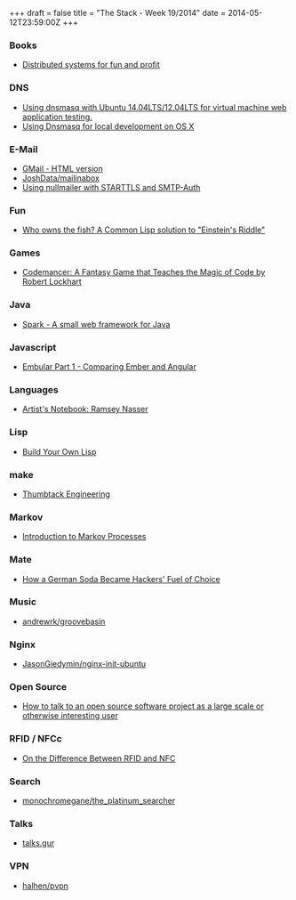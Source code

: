 +++
draft = false
title = "The Stack - Week 19/2014"
date = 2014-05-12T23:59:00Z
+++



### Books

 - [Distributed systems for fun and profit][Distributedsystemsforfunandprofit]

[Distributedsystemsforfunandprofit]: http://book.mixu.net/distsys/


### DNS

 - [Using dnsmasq with Ubuntu 14.04LTS/12.04LTS for virtual machine web application testing.][Usingdnsmasqwithubuntu1404lts1204ltsforvirtualmachinewebapplicationtesting]
 - [Using Dnsmasq for local development on OS X][Usingdnsmasqforlocaldevelopmentonosxpassingcuriosity]

[Usingdnsmasqwithubuntu1404lts1204ltsforvirtualmachinewebapplicationtesting]: https://gist.github.com/magnetikonline/6236150
[Usingdnsmasqforlocaldevelopmentonosxpassingcuriosity]: http://passingcuriosity.com/2013/dnsmasq-dev-osx/


### E-Mail

 - [GMail - HTML version][Gmailhtmlversion]
 - [JoshData/mailinabox][Joshdatamailinabox]
 - [Using nullmailer with STARTTLS and SMTP-Auth][Usingnullmailerwithstarttlsandsmtpauthmetzlog]

[Gmailhtmlversion]: https://mail.google.com/mail/u/0/h/
[Joshdatamailinabox]: https://github.com/JoshData/mailinabox
[Usingnullmailerwithstarttlsandsmtpauthmetzlog]: http://metz.gehn.net/2012/11/nullmailer-with-starttls/


### Fun

 - [Who owns the fish? A Common Lisp solution to "Einstein's Riddle"][Whoownsthefishacommonlispsolutiontoeinsteinsriddle]

[Whoownsthefishacommonlispsolutiontoeinsteinsriddle]: http://www.weitz.de/einstein.html


### Games

 - [Codemancer: A Fantasy Game that Teaches the Magic of Code by Robert Lockhart][Codemancerafantasygamethatteachesthemagicofcodebyrobertlockhartkickstarter]

[Codemancerafantasygamethatteachesthemagicofcodebyrobertlockhartkickstarter]: https://www.kickstarter.com/projects/bobbylox/codemancer-a-fantasy-game-that-teaches-the-magic-o


### Java

 - [Spark - A small web framework for Java][Sparkasmallwebframeworkforjava]

[Sparkasmallwebframeworkforjava]: http://sparkjava.com/readme.html


### Javascript

 - [Embular Part 1 - Comparing Ember and Angular][Trycatchfailembularpart1comparingemberandangular]

[Trycatchfailembularpart1comparingemberandangular]: http://www.benlesh.com/2014/04/embular-part-1-comparing-ember-and.html?spref=tw


### Languages

 - [Artist's Notebook: Ramsey Nasser][Artistsnotebookramseynasseranimal]

[Artistsnotebookramseynasseranimal]: http://animalnewyork.com/2014/artists-notebook-ramsey-nasser/


### Lisp

 - [Build Your Own Lisp][Buildyourownlisp]

[Buildyourownlisp]: http://www.buildyourownlisp.com/


### make

 - [Thumbtack Engineering][Thumbtackengineering]

[Thumbtackengineering]: http://www.thumbtack.com/engineering/makefiles-for-less-and-css/


### Markov

 - [Introduction to Markov Processes][Introductiontomarkovprocessesaustingwalters]

[Introductiontomarkovprocessesaustingwalters]: http://austingwalters.com/introduction-to-markov-processes/


### Mate

 - [How a German Soda Became Hackers' Fuel of Choice][Howagermansodabecamehackersfuelofchoicemotherboard]

[Howagermansodabecamehackersfuelofchoicemotherboard]: http://www-refresh.vice-motherboard-test.appspot.com/blog/how-a-german-soda-became-hackers-fuel-of-choice


### Music

 - [andrewrk/groovebasin][Andrewrkgroovebasin]

[Andrewrkgroovebasin]: https://github.com/andrewrk/groovebasin


### Nginx

 - [JasonGiedymin/nginx-init-ubuntu][Nginxinitubuntunginxatmasterjasongiedyminnginxinitubuntu]

[Nginxinitubuntunginxatmasterjasongiedyminnginxinitubuntu]: https://github.com/JasonGiedymin/nginx-init-ubuntu/blob/master/nginx


### Open Source

 - [How to talk to an open source software project as a large scale or otherwise interesting user][Howtotalktoanopensourcesoftwareprojectasalargescaleorotherwiseinterestinguserpowerdnsblog]

[Howtotalktoanopensourcesoftwareprojectasalargescaleorotherwiseinterestinguserpowerdnsblog]: http://blog.powerdns.com/2014/05/05/how-to-talk-to-an-open-source-software-project-as-a-large-scale-or-otherwise-interesting-user/


### RFID / NFCc

 - [On the Difference Between RFID and NFC][Onthedifferencebetweenrfidandnfctinkertamperalterfry]

[Onthedifferencebetweenrfidandnfctinkertamperalterfry]: http://blog.ploetzli.ch/2014/rfid-nfc-difference/


### Search

 - [monochromegane/the_platinum_searcher][Monochromeganetheplatinumsearcher]

[Monochromeganetheplatinumsearcher]: https://github.com/monochromegane/the_platinum_searcher


### Talks

 - [talks.gur][talksguruarchive]

[talksguruarchive]: http://talks.guru/archive.html


### VPN

 - [halhen/pvpn][Halhenpvpn]

[Halhenpvpn]: https://github.com/halhen/pvpn
